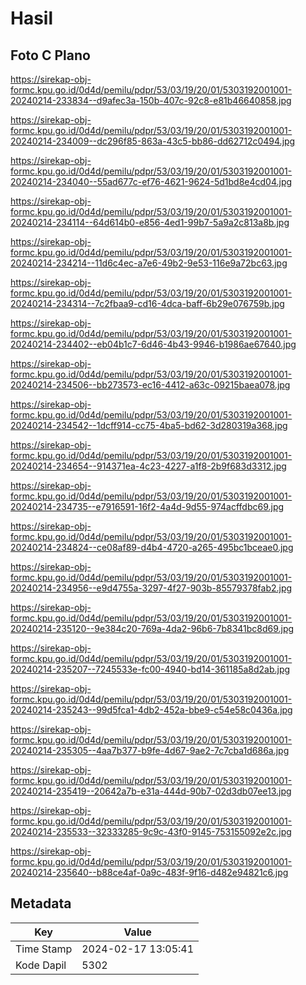 # Hasil

## Foto C Plano

https://sirekap-obj-formc.kpu.go.id/0d4d/pemilu/pdpr/53/03/19/20/01/5303192001001-20240214-233834--d9afec3a-150b-407c-92c8-e81b46640858.jpg

https://sirekap-obj-formc.kpu.go.id/0d4d/pemilu/pdpr/53/03/19/20/01/5303192001001-20240214-234009--dc296f85-863a-43c5-bb86-dd62712c0494.jpg

https://sirekap-obj-formc.kpu.go.id/0d4d/pemilu/pdpr/53/03/19/20/01/5303192001001-20240214-234040--55ad677c-ef76-4621-9624-5d1bd8e4cd04.jpg

https://sirekap-obj-formc.kpu.go.id/0d4d/pemilu/pdpr/53/03/19/20/01/5303192001001-20240214-234114--64d614b0-e856-4ed1-99b7-5a9a2c813a8b.jpg

https://sirekap-obj-formc.kpu.go.id/0d4d/pemilu/pdpr/53/03/19/20/01/5303192001001-20240214-234214--11d6c4ec-a7e6-49b2-9e53-116e9a72bc63.jpg

https://sirekap-obj-formc.kpu.go.id/0d4d/pemilu/pdpr/53/03/19/20/01/5303192001001-20240214-234314--7c2fbaa9-cd16-4dca-baff-6b29e076759b.jpg

https://sirekap-obj-formc.kpu.go.id/0d4d/pemilu/pdpr/53/03/19/20/01/5303192001001-20240214-234402--eb04b1c7-6d46-4b43-9946-b1986ae67640.jpg

https://sirekap-obj-formc.kpu.go.id/0d4d/pemilu/pdpr/53/03/19/20/01/5303192001001-20240214-234506--bb273573-ec16-4412-a63c-09215baea078.jpg

https://sirekap-obj-formc.kpu.go.id/0d4d/pemilu/pdpr/53/03/19/20/01/5303192001001-20240214-234542--1dcff914-cc75-4ba5-bd62-3d280319a368.jpg

https://sirekap-obj-formc.kpu.go.id/0d4d/pemilu/pdpr/53/03/19/20/01/5303192001001-20240214-234654--914371ea-4c23-4227-a1f8-2b9f683d3312.jpg

https://sirekap-obj-formc.kpu.go.id/0d4d/pemilu/pdpr/53/03/19/20/01/5303192001001-20240214-234735--e7916591-16f2-4a4d-9d55-974acffdbc69.jpg

https://sirekap-obj-formc.kpu.go.id/0d4d/pemilu/pdpr/53/03/19/20/01/5303192001001-20240214-234824--ce08af89-d4b4-4720-a265-495bc1bceae0.jpg

https://sirekap-obj-formc.kpu.go.id/0d4d/pemilu/pdpr/53/03/19/20/01/5303192001001-20240214-234956--e9d4755a-3297-4f27-903b-85579378fab2.jpg

https://sirekap-obj-formc.kpu.go.id/0d4d/pemilu/pdpr/53/03/19/20/01/5303192001001-20240214-235120--9e384c20-769a-4da2-96b6-7b8341bc8d69.jpg

https://sirekap-obj-formc.kpu.go.id/0d4d/pemilu/pdpr/53/03/19/20/01/5303192001001-20240214-235207--7245533e-fc00-4940-bd14-361185a8d2ab.jpg

https://sirekap-obj-formc.kpu.go.id/0d4d/pemilu/pdpr/53/03/19/20/01/5303192001001-20240214-235243--99d5fca1-4db2-452a-bbe9-c54e58c0436a.jpg

https://sirekap-obj-formc.kpu.go.id/0d4d/pemilu/pdpr/53/03/19/20/01/5303192001001-20240214-235305--4aa7b377-b9fe-4d67-9ae2-7c7cba1d686a.jpg

https://sirekap-obj-formc.kpu.go.id/0d4d/pemilu/pdpr/53/03/19/20/01/5303192001001-20240214-235419--20642a7b-e31a-444d-90b7-02d3db07ee13.jpg

https://sirekap-obj-formc.kpu.go.id/0d4d/pemilu/pdpr/53/03/19/20/01/5303192001001-20240214-235533--32333285-9c9c-43f0-9145-753155092e2c.jpg

https://sirekap-obj-formc.kpu.go.id/0d4d/pemilu/pdpr/53/03/19/20/01/5303192001001-20240214-235640--b88ce4af-0a9c-483f-9f16-d482e94821c6.jpg


## Metadata

| Key        | Value               |
| ---------- | ------------------- |
| Time Stamp | 2024-02-17 13:05:41 |
| Kode Dapil | 5302                |



